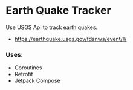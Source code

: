 # Earth Quake Tracker
Use USGS Api to track earth quakes.
- https://earthquake.usgs.gov/fdsnws/event/1/

### Uses: 
- Coroutines
- Retrofit
- Jetpack Compose

